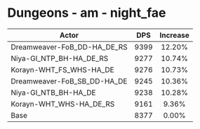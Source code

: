 # Dungeons - am - night_fae
| Actor | DPS | Increase |
|---|:---:|:---:|
|Dreamweaver-FoB_DD-HA_DE_RS|9399|12.20%|
|Niya-GI_NTP_BH-HA_DE_RS|9277|10.74%|
|Korayn-WHT_FS_WHS-HA_DE|9276|10.73%|
|Dreamweaver-FoB_SB_DD-HA_DE|9245|10.36%|
|Niya-GI_NTB_BH-HA_DE|9238|10.28%|
|Korayn-WHT_WHS-HA_DE_RS|9161|9.36%|
|Base|8377|0.00%|

